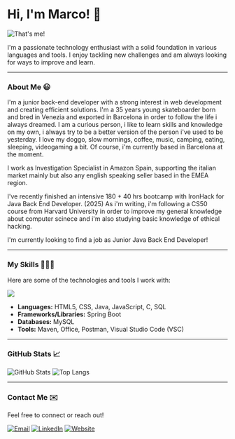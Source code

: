 # Hi, I'm Marco! 👋

![That's me!](https://theflacosite.com/ballride.JPG)

I'm a passionate technology enthusiast with a solid foundation in various languages and tools. I enjoy tackling new challenges and am always looking for ways to improve and learn.

---

### About Me 😃

I'm a junior back-end developer with a strong interest in web development and creating efficient solutions. 
I'm a 35 years young skateboarder born and bred in Venezia and exported in Barcelona in order to follow the life i always dreamed. 
I am a curious person, i like to learn skills and knowledge on my own, i always try to be a better version of the person i've used to be yesterday.
I love my doggo, slow mornings, coffee, music, camping, eating, sleeping, videogaming a bit. 
Of course, i'm currently based in Barcelona at the moment. 

I work as Investigation Specialist in Amazon Spain, supporting the italian market mainly but also any english speaking seller based in the EMEA region. 

I've recently finished an intensive 180 + 40 hrs bootcamp with IronHack for Java Back End Developer. (2025)
As i'm writing, i'm following a CS50 course from Harvard University in order to improve my general knowledge about computer scinece and i'm also studying basic knowledge of ethical hacking. 

I'm currently looking to find a job as Junior Java Back End Developer!

---

### My Skills 👨🏻‍💻

Here are some of the technologies and tools I work with:


<p align="left">
  <a href="https://skillicons.dev">
    <img src="https://skillicons.dev/icons?i=apple,html,css,java,js,bash,docker,git,github,githubactions,sql,mysql,spring,maven,vscode,postman,gmail,hibernate,idea,netlify&perline=10" />
  </a>
</p>


* **Languages:** HTML5, CSS, Java, JavaScript, C, SQL
* **Frameworks/Libraries:** Spring Boot
* **Databases:** MySQL
* **Tools:** Maven, Office, Postman, Visual Studio Code (VSC)

---

### GitHub Stats 📈

![GitHub Stats](https://github-readme-stats.vercel.app/api?username=danotoriousflaco101&show_icons=true&theme=shades-of-purple)
![Top Langs](https://github-readme-stats.vercel.app/api/top-langs/?username=danotoriousflaco101&layout=compact&theme=shades-of-purple&cache_bust=true)

---

### Contact Me ✉️

Feel free to connect or reach out!

[![Email](https://img.shields.io/badge/Email-D14836?style=for-the-badge&logo=gmail&logoColor=white)](mailto:mestreselektor@gmail.com)
[![LinkedIn](https://img.shields.io/badge/LinkedIn-0077B5?style=for-the-badge&logo=linkedin&logoColor=white)](https://www.linkedin.com/in/marco-busato-975061163/)
[![Website](https://img.shields.io/badge/Website-4285F4?style=for-the-badge&logo=google-chrome&logoColor=white)](https://www.theflacosite.com)
